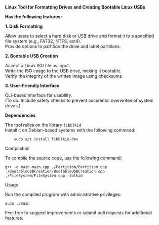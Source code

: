 **Linux Tool for Formatting Drives and Creating Bootable Linux USBs**

**Has the following features:**

**1. Disk Formatting**

Allow users to select a hard disk or USB drive and format it to a specified file system (e.g., FAT32, NTFS, ext4).  
Provide options to partition the drive and label partitions.

**2. Bootable USB Creation**

Accept a Linux ISO file as input.  
Write the ISO image to the USB drive, making it bootable.  
Verify the integrity of the written image using checksums.

**3. User-Friendly Interface**

CLI-based interface for usability.  
(To do: Include safety checks to prevent accidental overwrites of system drives.)

**Dependencies**

The tool relies on the library `libblkid`  
Install it on Debian-based systems with the following command:

        sudo apt install libblkid-dev

Compilation

To compile the source code, use the following command:

`g++ -o main main.cpp ./Partition/Partition.cpp ./BootableUSBCreation/BootableUSBCreation.cpp ./FileSystem/FileSystem.cpp -lblkid`

Usage

Run the compiled program with administrative privileges:

`sudo ./main`

Feel free to suggest improvements or submit pull requests for additional features.
